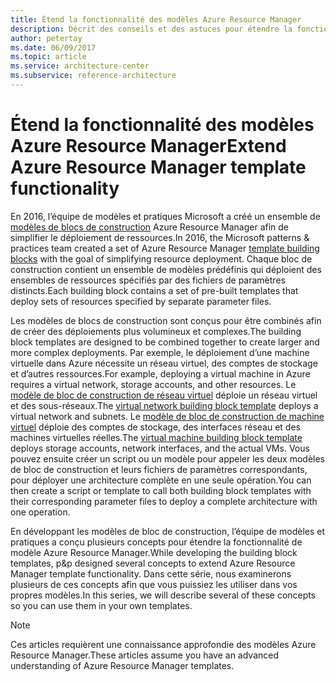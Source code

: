 ```yaml
---
title: Étend la fonctionnalité des modèles Azure Resource Manager
description: Décrit des conseils et des astuces pour étendre la fonctionnalité des modèles Azure Resource Manager.
author: petertay
ms.date: 06/09/2017
ms.topic: article
ms.service: architecture-center
ms.subservice: reference-architecture
---
```


# <a name="extend-azure-resource-manager-template-functionality"></a><span data-ttu-id="e4452-103">Étend la fonctionnalité des modèles Azure Resource Manager</span><span class="sxs-lookup"><span data-stu-id="e4452-103">Extend Azure Resource Manager template functionality</span></span>

<span data-ttu-id="e4452-104">En 2016, l’équipe de modèles et pratiques Microsoft a créé un ensemble de [modèles de blocs de construction](https://github.com/mspnp/template-building-blocks/wiki) Azure Resource Manager afin de simplifier le déploiement de ressources.</span><span class="sxs-lookup"><span data-stu-id="e4452-104">In 2016, the Microsoft patterns & practices team created a set of Azure Resource Manager [template building blocks](https://github.com/mspnp/template-building-blocks/wiki) with the goal of simplifying resource deployment.</span></span> <span data-ttu-id="e4452-105">Chaque bloc de construction contient un ensemble de modèles prédéfinis qui déploient des ensembles de ressources spécifiés par des fichiers de paramètres distincts.</span><span class="sxs-lookup"><span data-stu-id="e4452-105">Each building block contains a set of pre-built templates that deploy sets of resources specified by separate parameter files.</span></span>

<span data-ttu-id="e4452-106">Les modèles de blocs de construction sont conçus pour être combinés afin de créer des déploiements plus volumineux et complexes.</span><span class="sxs-lookup"><span data-stu-id="e4452-106">The building block templates are designed to be combined together to create larger and more complex deployments.</span></span> <span data-ttu-id="e4452-107">Par exemple, le déploiement d’une machine virtuelle dans Azure nécessite un réseau virtuel, des comptes de stockage et d’autres ressources.</span><span class="sxs-lookup"><span data-stu-id="e4452-107">For example, deploying a virtual machine in Azure requires a virtual network, storage accounts, and other resources.</span></span> <span data-ttu-id="e4452-108">Le [modèle de bloc de construction de réseau virtuel](https://github.com/mspnp/template-building-blocks/wiki/VNet-(v1)) déploie un réseau virtuel et des sous-réseaux.</span><span class="sxs-lookup"><span data-stu-id="e4452-108">The [virtual network building block template](https://github.com/mspnp/template-building-blocks/wiki/VNet-(v1)) deploys a virtual network and subnets.</span></span> <span data-ttu-id="e4452-109">Le [modèle de bloc de construction de machine virtuel](https://github.com/mspnp/template-building-blocks/wiki/Windows-and-Linux-VMs-(v1)) déploie des comptes de stockage, des interfaces réseau et des machines virtuelles réelles.</span><span class="sxs-lookup"><span data-stu-id="e4452-109">The [virtual machine building block template](https://github.com/mspnp/template-building-blocks/wiki/Windows-and-Linux-VMs-(v1)) deploys storage accounts, network interfaces, and the actual VMs.</span></span> <span data-ttu-id="e4452-110">Vous pouvez ensuite créer un script ou un modèle pour appeler les deux modèles de bloc de construction et leurs fichiers de paramètres correspondants, pour déployer une architecture complète en une seule opération.</span><span class="sxs-lookup"><span data-stu-id="e4452-110">You can then create a script or template to call both building block templates with their corresponding parameter files to deploy a complete architecture with one operation.</span></span>

<span data-ttu-id="e4452-111">En développant les modèles de bloc de construction, l’équipe de modèles et pratiques a conçu plusieurs concepts pour étendre la fonctionnalité de modèle Azure Resource Manager.</span><span class="sxs-lookup"><span data-stu-id="e4452-111">While developing the building block templates, p&p designed several concepts to extend Azure Resource Manager template functionality.</span></span> <span data-ttu-id="e4452-112">Dans cette série, nous examinerons plusieurs de ces concepts afin que vous puissiez les utiliser dans vos propres modèles.</span><span class="sxs-lookup"><span data-stu-id="e4452-112">In this series, we will describe several of these concepts so you can use them in your own templates.</span></span>

> [!NOTE]
> <span data-ttu-id="e4452-113">Ces articles requièrent une connaissance approfondie des modèles Azure Resource Manager.</span><span class="sxs-lookup"><span data-stu-id="e4452-113">These articles assume you have an advanced understanding of Azure Resource Manager templates.</span></span>